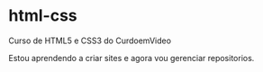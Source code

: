 # html-css
Curso de HTML5 e CSS3 do CurdoemVideo

Estou aprendendo a criar sites e agora vou gerenciar repositorios.
